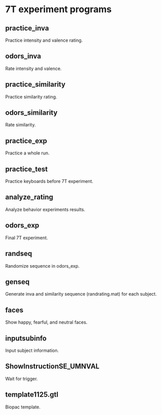 # 7T experiment programs

## practice_inva
Practice intensity and valence rating.

## odors_inva
Rate intensity and valence.

## practice_similarity
Practice similarity rating.

## odors_similarity
Rate similarity.

## practice_exp
Practice a whole run.

## practice_test
Practice keyboards before 7T experiment.

## analyze_rating
Analyze behavior experiments results.

## odors_exp
Final 7T experiment.

## randseq
Randomize sequence in odors_exp.

## genseq
Generate inva and similarity sequence (randrating.mat) for each subject.

## faces
Show happy, fearful, and neutral faces.

## inputsubinfo
Input subject information.

## ShowInstructionSE_UMNVAL
Wait for trigger.

## template1125.gtl
Biopac template.